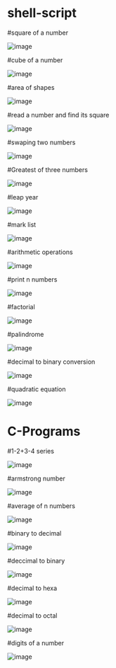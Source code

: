 # shell-script
#square of a number

![image](https://user-images.githubusercontent.com/122169271/214476969-1dae8d54-207d-49c9-bdfc-ea8f67768161.png)


#cube of a number

![image](https://user-images.githubusercontent.com/122169271/214477529-a5100407-e925-4e17-b4a9-80323812d2fb.png)


#area of shapes

![image](https://user-images.githubusercontent.com/122169271/214479245-6aff5d0b-6612-4c18-95a7-d01b512ef54e.png)



#read a number and find its square

![image](https://user-images.githubusercontent.com/122169271/214476969-1dae8d54-207d-49c9-bdfc-ea8f67768161.png)


#swaping two numbers

![image](https://user-images.githubusercontent.com/122169271/214478324-f12051de-8042-4e2b-9cef-36f0fe9b3137.png)


#Greatest of three numbers

![image](https://user-images.githubusercontent.com/122169271/214478443-147c8681-3f27-4028-9dcf-ffbb299dc82b.png)


#leap year

![image](https://user-images.githubusercontent.com/122169271/214478540-1bf021c6-4d19-4b5b-8015-ed3502a67395.png)


#mark list

![image](https://user-images.githubusercontent.com/122169271/214478641-012c8eeb-28b7-45ac-a7f0-4575fb76adf6.png)


#arithmetic operations

![image](https://user-images.githubusercontent.com/122169271/214478840-f70acd8e-2d5b-42fe-b9c9-f22ae4607459.png)


#print n numbers

![image](https://user-images.githubusercontent.com/122169271/214478938-068fe386-ab33-401f-8713-2d9de1793255.png)


#factorial

![image](https://user-images.githubusercontent.com/122169271/214486761-8fd5c5c6-293c-4644-b0f2-2d73fe1c2fd6.png)


#palindrome 

![image](https://user-images.githubusercontent.com/122169271/214488715-9b80ded7-c9a5-40aa-a0d0-4cd3c11b556b.png)


#decimal to binary conversion

![image](https://user-images.githubusercontent.com/122169271/214511656-7c9e803d-a460-448a-b674-847420bbaa06.png)


#quadratic equation

![image](https://user-images.githubusercontent.com/122169271/214522538-a772a7f2-a9ac-45cf-af12-eb76103991a1.png)



# C-Programs

#1-2+3-4 series

![image](https://user-images.githubusercontent.com/122169271/215381250-85edce80-f94a-4ac5-be6d-a578873f694d.png)


#armstrong number

![image](https://user-images.githubusercontent.com/122169271/215381386-ef30e6ab-ecaf-405c-a081-cc973a6929fe.png)


#average of n numbers

![image](https://user-images.githubusercontent.com/122169271/215381502-64f05f45-a082-4acd-b05b-d3c2b8ff7d72.png)


#binary to decimal

![image](https://user-images.githubusercontent.com/122169271/215381628-5dacca33-e00b-43d0-9abf-0f8a7ec83f9c.png)


#deccimal to binary

![image](https://user-images.githubusercontent.com/122169271/215381957-04c756c8-7e23-4f16-a073-b6ac0fff3ce6.png)


#decimal to hexa

![image](https://user-images.githubusercontent.com/122169271/215382068-5a872f9e-75ba-4d34-ba8c-153f54ca2b2a.png)


#decimal to octal

![image](https://user-images.githubusercontent.com/122169271/215382165-74ebb169-7b78-4f41-9238-c88370ad80a8.png)


#digits of a number

![image](https://user-images.githubusercontent.com/122169271/215382261-b965bb2c-e5a4-4eb5-b684-c2af0641071a.png)









